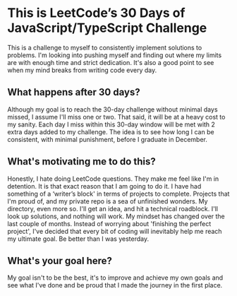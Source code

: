 # This is LeetCode’s 30 Days of JavaScript/TypeScript Challenge

This is a challenge to myself to consistently implement solutions to problems. I'm looking into pushing myself and finding out where my limits are
with enough time and strict dedication. It's also a good point to see when my mind breaks from writing code every day.

## What happens after 30 days?

Although my goal is to reach the 30-day challenge without minimal days missed, I assume I'll miss one or two. That said, it will be at a heavy
cost to my sanity. Each day I miss within this 30-day window will be met with 2 extra days added to my challenge.
The idea is to see how long I can be consistent, with minimal punishment, before I graduate in December. 

## What's motivating me to do this?

Honestly, I hate doing LeetCode questions. They make me feel like I'm in detention. It is that exact reason that I am going to do it. I
have had something of a ‘writer’s block' in terms of projects to complete. Projects that I'm proud of, and my private repo is a sea of
unfinished wonders. My directory, even more so. I'll get an idea, and hit a technical roadblock. I'll look up solutions, and nothing
will work. My mindset has changed over the last couple of months. Instead of worrying about 'finishing the perfect project', I've decided
that every bit of coding will inevitably help me reach my ultimate goal. Be better than I was yesterday.

## What's your goal here?

My goal isn't to be the best, it's to improve and achieve my own goals and see what I've done and be proud that I made the journey in the first place.
